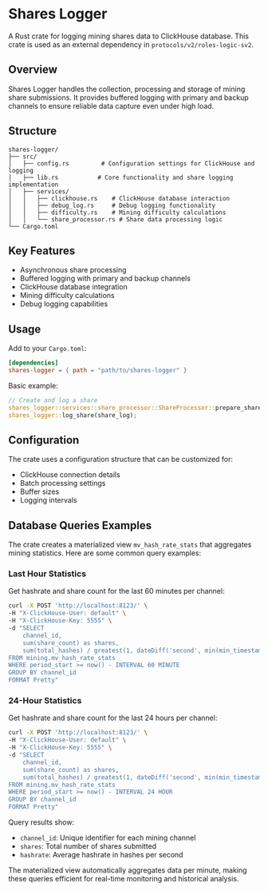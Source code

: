 # Shares Logger

A Rust crate for logging mining shares data to ClickHouse database. This crate is used as an external dependency in `protocols/v2/roles-logic-sv2`.

## Overview

Shares Logger handles the collection, processing and storage of mining share submissions. It provides buffered logging with primary and backup channels to ensure reliable data capture even under high load.

## Structure

```
shares-logger/
├── src/
│   ├── config.rs         # Configuration settings for ClickHouse and logging
│   ├── lib.rs           # Core functionality and share logging implementation
│   ├── services/
│   │   ├── clickhouse.rs    # ClickHouse database interaction
│   │   ├── debug_log.rs     # Debug logging functionality
│   │   ├── difficulty.rs    # Mining difficulty calculations
│   │   └── share_processor.rs # Share data processing logic
└── Cargo.toml
```

## Key Features

- Asynchronous share processing
- Buffered logging with primary and backup channels
- ClickHouse database integration
- Mining difficulty calculations
- Debug logging capabilities

## Usage

Add to your `Cargo.toml`:

```toml
[dependencies]
shares-logger = { path = "path/to/shares-logger" }
```

Basic example:
```rust
// Create and log a share
shares_logger::services::share_processor::ShareProcessor::prepare_share_log(/* params */);
shares_logger::log_share(share_log);
```

## Configuration

The crate uses a configuration structure that can be customized for:
- ClickHouse connection details
- Batch processing settings
- Buffer sizes
- Logging intervals

## Database Queries Examples

The crate creates a materialized view `mv_hash_rate_stats` that aggregates mining statistics. Here are some common query examples:

### Last Hour Statistics
Get hashrate and share count for the last 60 minutes per channel:

```bash
curl -X POST 'http://localhost:8123/' \
-H "X-ClickHouse-User: default" \
-H "X-ClickHouse-Key: 5555" \
-d "SELECT 
    channel_id,
    sum(share_count) as shares,
    sum(total_hashes) / greatest(1, dateDiff('second', min(min_timestamp), max(max_timestamp))) as hashrate
FROM mining.mv_hash_rate_stats 
WHERE period_start >= now() - INTERVAL 60 MINUTE
GROUP BY channel_id
FORMAT Pretty"
```

### 24-Hour Statistics
Get hashrate and share count for the last 24 hours per channel:

```bash
curl -X POST 'http://localhost:8123/' \
-H "X-ClickHouse-User: default" \
-H "X-ClickHouse-Key: 5555" \
-d "SELECT 
    channel_id,
    sum(share_count) as shares,
    sum(total_hashes) / greatest(1, dateDiff('second', min(min_timestamp), max(max_timestamp))) as hashrate
FROM mining.mv_hash_rate_stats 
WHERE period_start >= now() - INTERVAL 24 HOUR
GROUP BY channel_id
FORMAT Pretty"
```

Query results show:
- `channel_id`: Unique identifier for each mining channel
- `shares`: Total number of shares submitted
- `hashrate`: Average hashrate in hashes per second

The materialized view automatically aggregates data per minute, making these queries efficient for real-time monitoring and historical analysis.
